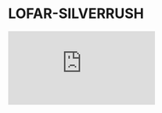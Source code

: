 # LOFAR-SILVERRUSH

![alt text](https://github.com/AnniekGloudemans/LOFAR-SILVERRUSH/blob/master/lofar_silverrush_pz_stack.pdf)
